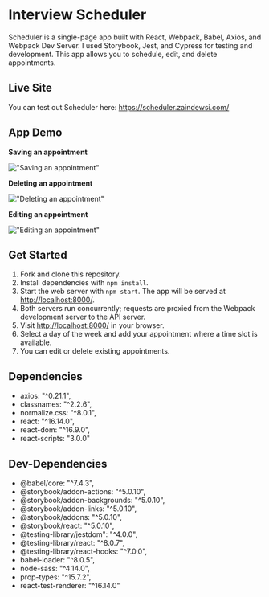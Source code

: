 # Interview Scheduler

Scheduler is a single-page app built with React, Webpack, Babel, Axios, and Webpack Dev Server. I used Storybook, Jest, and Cypress for testing and development. This app allows you to schedule, edit, and delete appointments.

## Live Site

You can test out Scheduler here: https://scheduler.zaindewsi.com/

## App Demo

<b>Saving an appointment</b>

!["Saving an appointment"](https://github.com/zaindewsi/scheduler/blob/main/docs/Save.gif)

<b>Deleting an appointment</b>

!["Deleting an appointment"](https://github.com/zaindewsi/scheduler/blob/main/docs/Selete.gif)

<b>Editing an appointment</b>

!["Editing an appointment"](https://github.com/zaindewsi/scheduler/blob/main/docs/Edit.gif)

## Get Started

1. Fork and clone this repository.
2. Install dependencies with `npm install`.
3. Start the web server with `npm start`. The app will be served at <http://localhost:8000/>.
4. Both servers run concurrently; requests are proxied from the Webpack development server to the API server.
5. Visit <http://localhost:8000/> in your browser.
6. Select a day of the week and add your appointment where a time slot is available.
7. You can edit or delete existing appointments.

## Dependencies

- axios: "^0.21.1",
- classnames: "^2.2.6",
- normalize.css: "^8.0.1",
- react: "^16.14.0",
- react-dom: "^16.9.0",
- react-scripts: "3.0.0"

## Dev-Dependencies

- @babel/core: "^7.4.3",
- @storybook/addon-actions: "^5.0.10",
- @storybook/addon-backgrounds: "^5.0.10",
- @storybook/addon-links: "^5.0.10",
- @storybook/addons: "^5.0.10",
- @storybook/react: "^5.0.10",
- @testing-library/jestdom": "^4.0.0",
- @testing-library/react: "^8.0.7",
- @testing-library/react-hooks: "^7.0.0",
- babel-loader: "^8.0.5",
- node-sass: "^4.14.0",
- prop-types: "^15.7.2",
- react-test-renderer: "^16.14.0"
